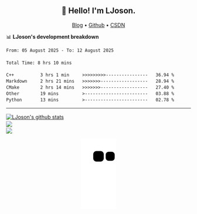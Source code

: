 <h2 align="center">👋 Hello! I'm LJoson.</h2>
<p align="center">
  <a href="https://ljoson.github.io/">Blog</a> •
  <a href="https://github.com/LJoson">Github</a> •
  <a href="https://blog.csdn.net/qq_43743037">CSDN</a>
</p>

 📊 **LJoson's development breakdown**
<!--START_SECTION:waka-->

```txt
From: 05 August 2025 - To: 12 August 2025

Total Time: 8 hrs 10 mins

C++          3 hrs 1 min     >>>>>>>>>----------------   36.94 %
Markdown     2 hrs 21 mins   >>>>>>>------------------   28.94 %
CMake        2 hrs 14 mins   >>>>>>>------------------   27.40 %
Other        19 mins         >------------------------   03.88 %
Python       13 mins         >------------------------   02.78 %
```

<!--END_SECTION:waka-->
-------


<!--
**LJoson/LJoson** is a ✨ _special_ ✨ repository because its `README.md` (this file) appears on your GitHub profile.

```text
Python       53 mins         ██████████░░░░░░░░░░░░░░░   39.35 %
Markdown     46 mins         ████████▓░░░░░░░░░░░░░░░░   34.75 %
C++          16 mins         ███░░░░░░░░░░░░░░░░░░░░░░   12.52 %
Other        12 mins         ██▒░░░░░░░░░░░░░░░░░░░░░░   09.45 %
```

Here are some ideas to get you started:

- 🔭 I’m currently working on ...
- 🌱 I’m currently learning ...
- 👯 I’m looking to collaborate on ...
- 🤔 I’m looking for help with ...
- 💬 Ask me about ...
- 📫 How to reach me: ...
- 😄 Pronouns: ...
- ⚡ Fun fact: ...
-thanks:https://github.com/anuraghazra/github-readme-stats
        https://github.com/athul/waka-readme

-->



<a href="https://github.com/LJoson">
  <img align="center" src="https://github-readme-stats-eight-theta.vercel.app/api?username=LJoson&show_icons=true&include_all_commits=true&theme=tokyonight" alt="LJoson's github stats" />
</a>
<br>
<a href="https://github.com/LJoson">
  <!-- Change the `github-readme-stats.anuraghazra1.vercel.app` to `github-readme-stats.vercel.app`  -->
  <img align="center" src="https://github-readme-stats-eight-theta.vercel.app/api/top-langs/?username=LJoson&layout=compact&theme=tokyonight" />
</a>
<br>
</a>    
<a href="https://lj_evan.gitee.io/">
  <!-- Change the `github-readme-stats.anuraghazra1.vercel.app` to `github-readme-stats.vercel.app`  -->
  <img align="center" src="https://github-readme-stats-eight-theta.vercel.app/api/pin/?username=LJoson&repo=ljoson.github.io&theme=tokyonight" />
</a>
<p align="center">
  <img src="https://github.com/LJoson/LJoson/raw/output/github-contribution-grid-snake.svg" alt="snake"></center>
</p>
